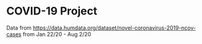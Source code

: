 # COVID-19 Project

Data from https://data.humdata.org/dataset/novel-coronavirus-2019-ncov-cases
from Jan 22/20 - Aug 2/20

